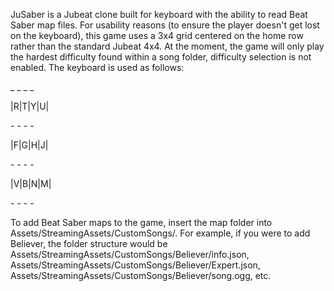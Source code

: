 JuSaber is a Jubeat clone built for keyboard with the ability to read
Beat Saber map files. For usability reasons (to ensure the player doesn't get
lost on the keyboard), this game uses a 3x4 grid centered on the home row rather
than the standard Jubeat 4x4. At the moment, the game will only play the hardest
difficulty found within a song folder, difficulty selection is not enabled.
The keyboard is used as follows:

 \_ _ _ _

|R|T|Y|U|

 \- - - -

|F|G|H|J|

 \- - - -

|V|B|N|M|

 \- - - -

To add Beat Saber maps to the game, insert the map folder into
Assets/StreamingAssets/CustomSongs/. For example, if you were to add Believer,
the folder structure would be
Assets/StreamingAssets/CustomSongs/Believer/info.json,
Assets/StreamingAssets/CustomSongs/Believer/Expert.json,
Assets/StreamingAssets/CustomSongs/Believer/song.ogg,
etc.
